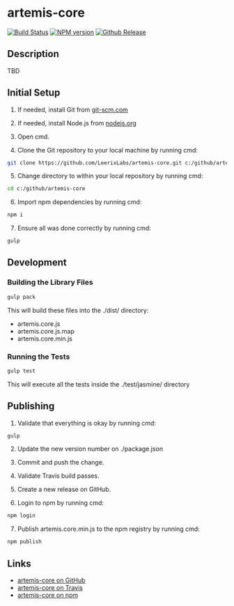 # artemis-core

[![Build Status](https://travis-ci.org/LeerixLabs/artemis-core.svg?branch=master)](https://travis-ci.org/LeerixLabs/artemis-core)
[![NPM version](http://img.shields.io/npm/v/artemis-core.svg)](https://www.npmjs.org/package/artemis-core)
[![Github Release](https://img.shields.io/github/release/LeerixLabs/artemis-core/all.svg)](https://github.com/LeerixLabs/artemis-core/releases)

## Description

TBD

## Initial Setup

1) If needed, install Git from [git-scm.com](https://git-scm.com/downloads)

2) If needed, install Node.js from [nodejs.org](https://nodejs.org)

3) Open cmd.

4) Clone the Git repository to your local machine by running cmd:
```sh
git clone https://github.com/LeerixLabs/artemis-core.git c:/github/artemis-core
```

5) Change directory to within your local repository by running cmd:
```sh
cd c:/github/artemis-core
```

6) Import npm dependencies by running cmd:
```sh
npm i
```

7) Ensure all was done correctly by running cmd:
```sh
gulp
```

## Development

### Building the Library Files
```sh
gulp pack
```
This will build these files into the ./dist/ directory:
- artemis.core.js
- artemis.core.js.map
- artemis.core.min.js

### Running the Tests
```sh
gulp test
```
This will execute all the tests inside the ./test/jasmine/ directory

## Publishing

1) Validate that everything is okay by running cmd:
```sh
gulp
```

2) Update the new version number on ./package.json

3) Commit and push the change.

4) Validate Travis build passes.

5) Create a new release on GitHub.

6) Login to npm by running cmd:
```sh
npm login
```

7) Publish artemis.core.min.js to the npm registry by running cmd:
```sh
npm publish
```

## Links

- [artemis-core on GitHub](https://github.com/LeerixLabs/artemis-core)
- [artemis-core on Travis](https://travis-ci.org/LeerixLabs/artemis-core/builds)
- [artemis-core on npm](https://www.npmjs.com/package/artemis-core)
